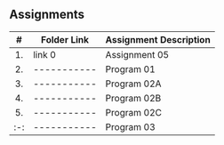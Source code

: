 
## Assignments

|  #  | Folder Link | Assignment Description |
| :-: | ----------- | ---------------------- |
|  1. | link 0      | Assignment 05          |
|  2. | ----------- | Program 01             |
|  3. | ----------- | Program 02A            |
|  4. | ----------- | Program 02B            |
|  5. | ----------- | Program 02C            |
| :-: | ----------- | Program 03             |
